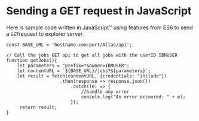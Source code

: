 # Sending a GET request in JavaScript

Here is sample code written in JavaScript™ using features from ES6 to send a `GET`request to explorer server.

```text
const BASE_URL = 'hostname.com:port/Atlas/api';

// Call the jobs GET api to get all jobs with the userID IBMUSER
function getJobs(){
    let parameters = "prefix=*&owner=IBMUSER";     
    let contentURL = `${BASE_URL}/jobs?${parameters}`;     
    let result = fetch(contentURL, {credentials: "include"})
                    .then(response => response.json())
                        .catch((e) => {                             
                            //handle any error                             
                            console.log("An error occoured: " + e);      
                        });     
     return result;
}
```

